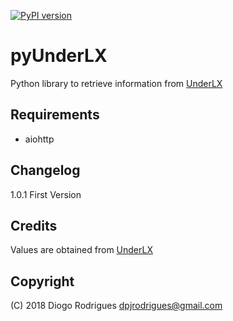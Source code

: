 [![PyPI version](https://badge.fury.io/py/pyUnderLX.svg)](https://badge.fury.io/py/pyUnderLX)

# pyUnderLX
Python library to retrieve information from [UnderLX](https://github.com/underlx/disturbancesmlx)

## Requirements
- aiohttp

## Changelog

1.0.1 First Version

## Credits
Values are obtained from [UnderLX](https://github.com/underlx/disturbancesmlx)

## Copyright

(C) 2018 Diogo Rodrigues <dpjrodrigues@gmail.com> 

